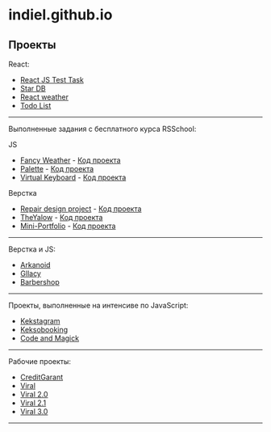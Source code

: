 # indiel.github.io

## Проекты

React:
* [React JS Test Task](https://github.com/Indiel/test-react-artjoker)
* [Star DB](https://github.com/Indiel/Star-DB)
* [React weather](https://github.com/Indiel/react-weather)
* [Todo List](https://github.com/Indiel/todo-react)

---

Выполненные задания с бесплатного курса RSSchool:

JS
* [Fancy Weather](https://indiel.github.io/fancy-weather/)  -  [Код проекта](https://github.com/Indiel/fancy-weather)
* [Palette](https://indiel.github.io/palette/)  -  [Код проекта](https://github.com/Indiel/palette)
* [Virtual Keyboard](https://indiel.github.io/codejam-virtual-keyboard/)  -  [Код проекта](https://github.com/Indiel/codejam-virtual-keyboard)

Верстка
* [Repair design project](https://indiel.github.io/repair-design-project/)  -  [Код проекта](https://github.com/Indiel/repair-design-project)
* [TheYalow](https://indiel.github.io/theyalow/)  -  [Код проекта](https://github.com/Indiel/theyalow)
* [Mini-Portfolio](https://indiel.github.io/Portfolio/)  -  [Код проекта](https://github.com/Indiel/Portfolio)

---

Верстка и JS:
* [Arkanoid](https://github.com/Indiel/Arkanoid)
* [Gllacy](https://github.com/Indiel/indiel.github.io/tree/master/Gllacy)
* [Barbershop](https://github.com/Indiel/indiel.github.io/tree/master/Barbershop)

---

Проекты, выполненные на интенсиве по JavaScript:

* [Kekstagram](https://github.com/Indiel/indiel.github.io/tree/master/Kekstagram)
* [Keksobooking](https://github.com/Indiel/indiel.github.io/tree/master/Keksobooking)
* [Code and Magick](https://github.com/Indiel/indiel.github.io/tree/master/Code-and-Magick)

---

Рабочие проекты:
* [CreditGarant](https://github.com/Indiel/indiel.github.io/tree/master/CreditGarant)
* [Viral](https://github.com/Indiel/indiel.github.io/tree/master/Viral)
* [Viral 2.0](https://github.com/Indiel/indiel.github.io/tree/master/Viral2.0)
* [Viral 2.1](https://github.com/Indiel/indiel.github.io/tree/master/Viral2.1)
* [Viral 3.0](https://github.com/Indiel/indiel.github.io/tree/master/Viral3.0)

---

